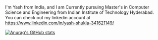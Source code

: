 
I'm Yash from India, and I am Currently pursuing Master's in Computer Science and Engineering from Indian Institute of Technology Hyderabad. 
You can check out my linkedin account at https://www.linkedin.com/in/yash-shukla-341621149/ 


[![Anurag's GitHub stats](https://github-readme-stats.vercel.app/api?username=shuklayash10)](https://github.com/anuraghazra/github-readme-stats)

